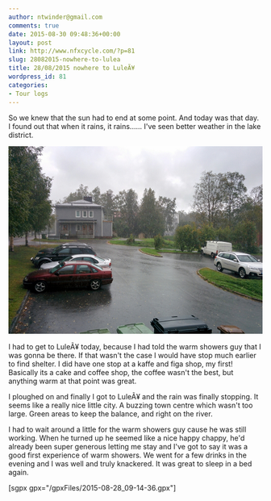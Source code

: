 ```yaml
---
author: ntwinder@gmail.com
comments: true
date: 2015-08-30 09:48:36+00:00
layout: post
link: http://www.nfxcycle.com/?p=81
slug: 28082015-nowhere-to-lulea
title: 28/08/2015 nowhere to LuleÃ¥
wordpress_id: 81
categories:
- Tour logs
---
```


So we knew that the sun had to end at some point. And today was that day. I found out that when it rains, it rains...... I've seen better weather in the lake district. 


[![image](/assets/images/1015.jpg)](/assets/images/1015.jpg)



I had to get to LuleÃ¥ today, because I had told the warm showers guy that I was gonna be there. If that wasn't the case I would have stop much earlier to find shelter. I did have one stop at a kaffe and figa shop, my first! Basically its a cake and coffee shop, the coffee wasn't the best, but anything warm at that point was great. 

I ploughed on and finally I got to LuleÃ¥ and the rain was finally stopping. It seems like a really nice little city. A buzzing town centre which wasn't too large. Green areas to keep the balance, and right on the river. 

I had to wait around a little for the warm showers guy cause he was still working. When he turned up he seemed like a nice happy chappy, he'd already been super generous letting me stay and I've got to say it was a good first experience of warm showers. We went for a few drinks in the evening and I was well and truly knackered. It was great to sleep in a bed again.

[sgpx gpx="/gpxFiles/2015-08-28_09-14-36.gpx"]
